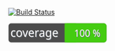 [![Build Status](https://travis-ci.org/kralmichal/bloomfilter.svg?branch=master)](https://travis-ci.org/kralmichal/bloomfilter)

![Coverage](coverage_badge.svg)